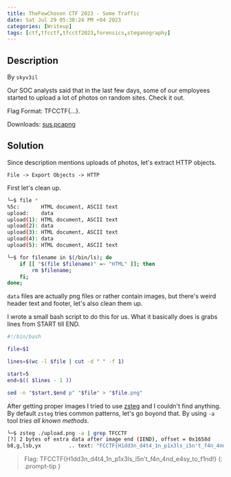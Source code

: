 ```yaml
---
title: TheFewChosen CTF 2023 - Some Traffic
date: Sat Jul 29 05:38:24 PM +04 2023
categories: [Writeup]
tags: [ctf,tfcctf,tfcctf2023,forensics,steganography]
---
```


## Description

By `skyv3il`

Our SOC analysts said that in the last few days, some of our employees started to upload a lot of photos on random sites. Check it out.  
  
Flag Format: TFCCTF{...}.  

Downloads: [sus.pcapng](https://drive.google.com/file/d/1YDtMUdKeNbv6QAIknzJdu9eMi6fvG3J7/view?usp=sharing)

## Solution

Since description mentions uploads of photos, let's extract HTTP objects.

`File -> Export Objects -> HTTP`

First let's clean up.
```bash
└─$ file *   
%5c:       HTML document, ASCII text
upload:    data
upload(1): HTML document, ASCII text
upload(2): data
upload(3): HTML document, ASCII text
upload(4): data
upload(5): HTML document, ASCII text

└─$ for filename in $(/bin/ls); do 
    if [[ "$(file $filename)" =~ "HTML" ]]; then 
        rm $filename; 
    fi; 
done;
```

`data` files are actually png files or rather contain images, but there's weird header text and footer, let's also clean them up.

I wrote a small bash script to do this for us. What it basically does is grabs lines from START till END.

```bash
#!/bin/bash

file=$1

lines=$(wc -l $file | cut -d " " -f 1)

start=5
end=$(( $lines - 1 ))

sed -n "$start,$end p" "$file" > "$file.png"
```

After getting proper images I tried to use [zsteg](https://github.com/zed-0xff/zsteg) and I couldn't find anything. By default `zsteg` tries common patterns, let's go boyond that. By using `-a` tool _tries all known methods_.

```bash
└─$ zsteg ./upload.png -a | grep TFCCTF        
[?] 2 bytes of extra data after image end (IEND), offset = 0x1658d
b8,g,lsb,yx         .. text: "FCCTF{H1dd3n_d4t4_1n_p1x3ls_i5n't_f4n_4nd_e4sy_to_f1nd!}TFCCTF{H1dd3n_d4t4_1n_p1x3ls_i5n't_f4n_4nd_e4sy_to_f1nd!}TFCCTF{H1dd3n_d4t4_1n_p1x3ls_i5n't_f4n_4nd_e4sy_to_f1nd!}TFCCTF{H1dd3n_d4t4_1n_p1x3ls_i5n't_f4n_4nd_e4sy_to_f1nd!}TFCCTF{H1dd3n_d4t4_1n_p1x3ls_"
```

> Flag: TFCCTF{H1dd3n_d4t4_1n_p1x3ls_i5n't_f4n_4nd_e4sy_to_f1nd!}
{: .prompt-tip }